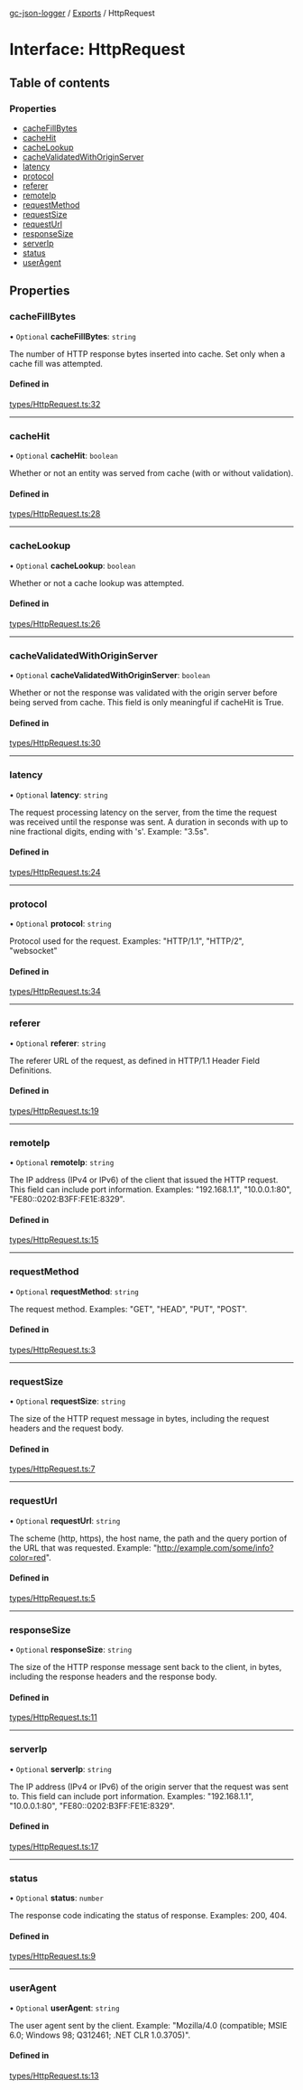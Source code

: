 [gc-json-logger](../README.md) / [Exports](../modules.md) / HttpRequest

# Interface: HttpRequest

## Table of contents

### Properties

- [cacheFillBytes](HttpRequest.md#cachefillbytes)
- [cacheHit](HttpRequest.md#cachehit)
- [cacheLookup](HttpRequest.md#cachelookup)
- [cacheValidatedWithOriginServer](HttpRequest.md#cachevalidatedwithoriginserver)
- [latency](HttpRequest.md#latency)
- [protocol](HttpRequest.md#protocol)
- [referer](HttpRequest.md#referer)
- [remoteIp](HttpRequest.md#remoteip)
- [requestMethod](HttpRequest.md#requestmethod)
- [requestSize](HttpRequest.md#requestsize)
- [requestUrl](HttpRequest.md#requesturl)
- [responseSize](HttpRequest.md#responsesize)
- [serverIp](HttpRequest.md#serverip)
- [status](HttpRequest.md#status)
- [userAgent](HttpRequest.md#useragent)

## Properties

### cacheFillBytes

• `Optional` **cacheFillBytes**: `string`

The number of HTTP response bytes inserted into cache. Set only when a cache fill was attempted.

#### Defined in

[types/HttpRequest.ts:32](https://github.com/igrek8/gc-json-logger/blob/3a1b9c7/src/types/HttpRequest.ts#L32)

___

### cacheHit

• `Optional` **cacheHit**: `boolean`

Whether or not an entity was served from cache (with or without validation).

#### Defined in

[types/HttpRequest.ts:28](https://github.com/igrek8/gc-json-logger/blob/3a1b9c7/src/types/HttpRequest.ts#L28)

___

### cacheLookup

• `Optional` **cacheLookup**: `boolean`

Whether or not a cache lookup was attempted.

#### Defined in

[types/HttpRequest.ts:26](https://github.com/igrek8/gc-json-logger/blob/3a1b9c7/src/types/HttpRequest.ts#L26)

___

### cacheValidatedWithOriginServer

• `Optional` **cacheValidatedWithOriginServer**: `boolean`

Whether or not the response was validated with the origin server before being served from cache. This field is only meaningful if cacheHit is True.

#### Defined in

[types/HttpRequest.ts:30](https://github.com/igrek8/gc-json-logger/blob/3a1b9c7/src/types/HttpRequest.ts#L30)

___

### latency

• `Optional` **latency**: `string`

The request processing latency on the server, from the time the request was received until the response was sent.
A duration in seconds with up to nine fractional digits, ending with 's'. Example: "3.5s".

#### Defined in

[types/HttpRequest.ts:24](https://github.com/igrek8/gc-json-logger/blob/3a1b9c7/src/types/HttpRequest.ts#L24)

___

### protocol

• `Optional` **protocol**: `string`

Protocol used for the request. Examples: "HTTP/1.1", "HTTP/2", "websocket"

#### Defined in

[types/HttpRequest.ts:34](https://github.com/igrek8/gc-json-logger/blob/3a1b9c7/src/types/HttpRequest.ts#L34)

___

### referer

• `Optional` **referer**: `string`

The referer URL of the request, as defined in HTTP/1.1 Header Field Definitions.

#### Defined in

[types/HttpRequest.ts:19](https://github.com/igrek8/gc-json-logger/blob/3a1b9c7/src/types/HttpRequest.ts#L19)

___

### remoteIp

• `Optional` **remoteIp**: `string`

The IP address (IPv4 or IPv6) of the client that issued the HTTP request. This field can include port information. Examples: "192.168.1.1", "10.0.0.1:80", "FE80::0202:B3FF:FE1E:8329".

#### Defined in

[types/HttpRequest.ts:15](https://github.com/igrek8/gc-json-logger/blob/3a1b9c7/src/types/HttpRequest.ts#L15)

___

### requestMethod

• `Optional` **requestMethod**: `string`

The request method. Examples: "GET", "HEAD", "PUT", "POST".

#### Defined in

[types/HttpRequest.ts:3](https://github.com/igrek8/gc-json-logger/blob/3a1b9c7/src/types/HttpRequest.ts#L3)

___

### requestSize

• `Optional` **requestSize**: `string`

The size of the HTTP request message in bytes, including the request headers and the request body.

#### Defined in

[types/HttpRequest.ts:7](https://github.com/igrek8/gc-json-logger/blob/3a1b9c7/src/types/HttpRequest.ts#L7)

___

### requestUrl

• `Optional` **requestUrl**: `string`

The scheme (http, https), the host name, the path and the query portion of the URL that was requested. Example: "http://example.com/some/info?color=red".

#### Defined in

[types/HttpRequest.ts:5](https://github.com/igrek8/gc-json-logger/blob/3a1b9c7/src/types/HttpRequest.ts#L5)

___

### responseSize

• `Optional` **responseSize**: `string`

The size of the HTTP response message sent back to the client, in bytes, including the response headers and the response body.

#### Defined in

[types/HttpRequest.ts:11](https://github.com/igrek8/gc-json-logger/blob/3a1b9c7/src/types/HttpRequest.ts#L11)

___

### serverIp

• `Optional` **serverIp**: `string`

The IP address (IPv4 or IPv6) of the origin server that the request was sent to. This field can include port information. Examples: "192.168.1.1", "10.0.0.1:80", "FE80::0202:B3FF:FE1E:8329".

#### Defined in

[types/HttpRequest.ts:17](https://github.com/igrek8/gc-json-logger/blob/3a1b9c7/src/types/HttpRequest.ts#L17)

___

### status

• `Optional` **status**: `number`

The response code indicating the status of response. Examples: 200, 404.

#### Defined in

[types/HttpRequest.ts:9](https://github.com/igrek8/gc-json-logger/blob/3a1b9c7/src/types/HttpRequest.ts#L9)

___

### userAgent

• `Optional` **userAgent**: `string`

The user agent sent by the client. Example: "Mozilla/4.0 (compatible; MSIE 6.0; Windows 98; Q312461; .NET CLR 1.0.3705)".

#### Defined in

[types/HttpRequest.ts:13](https://github.com/igrek8/gc-json-logger/blob/3a1b9c7/src/types/HttpRequest.ts#L13)
